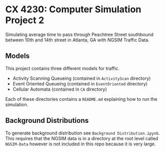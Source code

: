 # CX 4230: Computer Simulation Project 2

Simulating average time to pass through Peachtree Street southbound between 10th and 14th street in Atlanta, GA with NGSIM Traffic Data.

## Models

This project contains three different models for traffic. 
- Activity Scanning Queueing (contained in `ActivityScan` directory)
- Event Oriented Queueing (contained in `EventOriented` directory)
- Cellular Automata (contained in `CA` directory)

Each of these directories contains a `README.md` explaining how to run the simulation.

## Background Distributions
To generate background distribution see `Background Distribution.ipynb`. This requires that the NGSIM data is in a directory at the root level called `NGSIM-Data` however is not included in this repo because it is very large.
